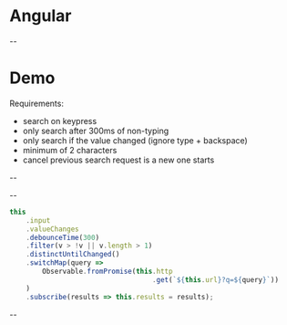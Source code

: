 # Angular

--
# Demo 

Requirements:

* search on keypress
* only search after 300ms of non-typing
* only search if the value changed (ignore type + backspace)
* minimum of 2 characters
* cancel previous search request is a new one starts

--
<!-- .slide: data-background="http://www.reactiongifs.com/r/mth.gif" -->

--
```typescript
this
    .input
    .valueChanges
    .debounceTime(300)
    .filter(v > !v || v.length > 1)
    .distinctUntilChanged()
    .switchMap(query => 
        Observable.fromPromise(this.http
                                   .get(`${this.url}?q=${query}`))
    )
    .subscribe(results => this.results = results);
```

--
<!-- .slide: data-background="http://www.reactiongifs.com/wp-content/uploads/2013/06/supa-hot-fire.gif" -->
